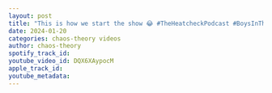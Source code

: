 ```yaml
---
layout: post
title: "This is how we start the show 😂 #TheHeatcheckPodcast #BoysInTheWood #CheckTheWoods"
date: 2024-01-20
categories: chaos-theory videos
author: chaos-theory
spotify_track_id: 
youtube_video_id: DQX6XAypocM
apple_track_id: 
youtube_metadata: 
---
```

